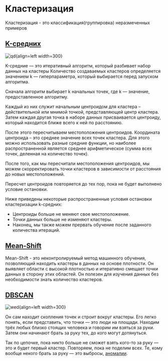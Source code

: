 # Кластеризация

Кластеризация - это классификация(группировка) неразмеченных примеров

## [K-средних](https://serokell.io/blog/k-means-clustering-in-machine-learning)

![qd](https://developers.google.com/machine-learning/clustering/images/Step4.svg){align=left width=300}

K-средние — это итеративный алгоритм, который разбивает набор данных на кластеры
Количество создаваемых кластеров определяется значением k — гиперпараметра, который выбирается перед запуском алгоритма.

Сначала алгоритм выбирает k начальных точек, где k — значение, предоставленное алгоритму.

Каждый из них служит начальным центроидом для кластера – действительной или мнимой точкой, представляющей центр кластера. Затем каждая другая точка в наборе данных присваивается центроиду, который находится ближе всего к ней по расстоянию.

После этого пересчитываем местоположения центроидов. Координата центроида – это среднее значение всех точек кластера. Для этого можно использовать разные средние функции, но наиболее распространенной является среднее арифметическое (сумма всех точек, деленная на количество точек).

После того, как мы пересчитали местоположения центроидов, мы можем скорректировать точки кластеров в зависимости от расстояния до новых местоположений.

Пересчет центроидов повторяется до тех пор, пока не будет выполнено условие остановки.

Ниже приведены некоторые распространенные условия остановки кластеризации k-средних:

* Центроиды больше не меняют свое местоположение.
* Точки данных больше не изменяют кластеры.
* Наконец, мы также можем прервать обучение после заданного количества итераций.

## [Mean-Shift](https://medium.com/@shruti.dhumne/mean-shift-clustering-a-powerful-technique-for-data-analysis-with-python-f0c26bfb808a)

Mean-Shift - это неконтролируемый метод машинного обучения, позволяющий находить кластеры в данных на основе плотности. Он выявляет области с высокой плотностью и итеративно смещает точки данных в сторону этих областей. Он полезен для изучения данных без необходимости знать количество кластеров.

## [DBSCAN](https://habr.com/post/322034/)

![wed](https://i2.wp.com/blog.gazolin-production.com/wp-content/uploads/2020/07/1_tc8UF-h0nQqUfLC8-0uInQ.gif?resize=620%2C389&ssl=1){align=left width=300}

Он сам находит скопления точек и строит вокруг кластеры. Его легко понять, если представить, что точки — это люди на площади. Находим трёх любых близко стоящих человека и говорим им взяться за руки. Затем они начинают брать за руку тех, до кого могут дотянуться. 

Так по цепочке, пока никто больше не сможет взять кого-то за руку — это и будет первый кластер. Повторяем, пока не поделим всех. Те, кому вообще некого брать за руку — это выбросы, [аномалии](https://serokell.io/blog/anomaly-detection-in-machine-learning).
